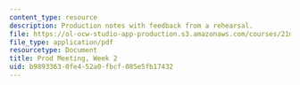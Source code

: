 ```yaml
---
content_type: resource
description: Production notes with feedback from a rehearsal.
file: https://ol-ocw-studio-app-production.s3.amazonaws.com/courses/21m-873-theater-arts-topics-suburbia-january-iap-2008/b98933630fe452a0fbcf085e5fb17432_prod1.pdf
file_type: application/pdf
resourcetype: Document
title: Prod Meeting, Week 2
uid: b9893363-0fe4-52a0-fbcf-085e5fb17432
---
```

